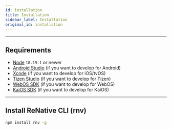 ```yaml
---
id: installation
title: Installation
sidebar_label: Installation
original_id: installation
---
```


<!-- <img className="header-image" src="/img/ic_quickstart.png" width="50" height="50" /> -->

---
## Requirements

-   [Node](https://nodejs.org) `18.19.1` or newer
-   [Android Studio](https://developer.android.com/studio) (if you want to develop for Android)
-   [Xcode](https://developer.apple.com/xcode/) (if you want to develop for iOS/tvOS)
-   [Tizen Studio](https://developer.tizen.org/ko/development/tizen-studio/configurable-sdk) (if you want to develop for Tizen)
-   [WebOS SDK](http://webostv.developer.lge.com/sdk/installation/) (if you want to develop for WebOS)
-   [KaiOS SDK](https://developer.kaiostech.com) (if you want to develop for KaiOS)

---
## Install ReNative CLI (rnv)

```bash
npm install rnv -g
```
